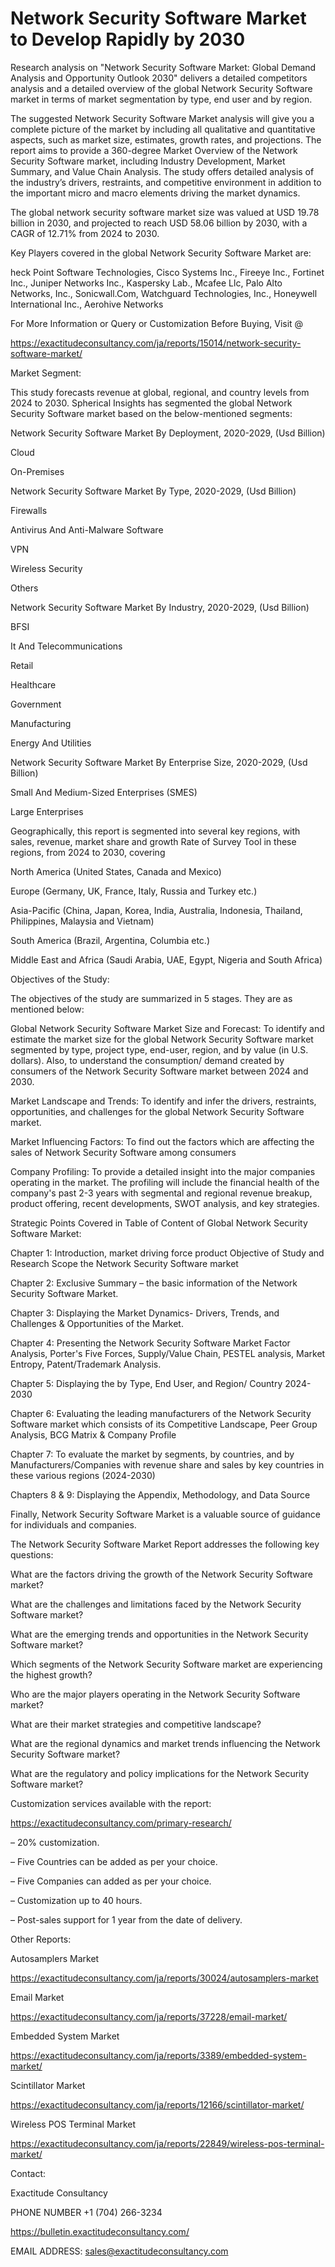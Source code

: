 # Network Security Software Market to Develop Rapidly by 2030

Research analysis on "Network Security Software Market: Global Demand Analysis and Opportunity Outlook 2030" delivers a detailed competitors analysis and a detailed overview of the global Network Security Software market in terms of market segmentation by type, end user and by region.

The suggested Network Security Software Market analysis will give you a complete picture of the market by including all qualitative and quantitative aspects, such as market size, estimates, growth rates, and projections. The report aims to provide a 360-degree Market Overview of the Network Security Software market, including Industry Development, Market Summary, and Value Chain Analysis. The study offers detailed analysis of the industry’s drivers, restraints, and competitive environment in addition to the important micro and macro elements driving the market dynamics.

The global network security software market size was valued at USD 19.78 billion in 2030, and projected to reach USD 58.06 billion by 2030, with a CAGR of 12.71% from 2024 to 2030.

Key Players covered in the global Network Security Software Market are:

heck Point Software Technologies, Cisco Systems Inc., Fireeye Inc., Fortinet Inc., Juniper Networks Inc., Kaspersky Lab., Mcafee Llc, Palo Alto Networks, Inc., Sonicwall.Com, Watchguard Technologies, Inc., Honeywell International Inc., Aerohive Networks

For More Information or Query or Customization Before Buying, Visit @

https://exactitudeconsultancy.com/ja/reports/15014/network-security-software-market/

Market Segment:

This study forecasts revenue at global, regional, and country levels from 2024 to 2030. Spherical Insights has segmented the global Network Security Software market based on the below-mentioned segments:

Network Security Software Market By Deployment, 2020-2029, (Usd Billion)

Cloud

On-Premises

Network Security Software Market By Type, 2020-2029, (Usd Billion)

Firewalls

Antivirus And Anti-Malware Software

VPN

Wireless Security

Others

Network Security Software Market By Industry, 2020-2029, (Usd Billion)

BFSI

It And Telecommunications

Retail

Healthcare

Government

Manufacturing

Energy And Utilities

Network Security Software Market By Enterprise Size, 2020-2029, (Usd Billion)

Small And Medium-Sized Enterprises (SMES)

Large Enterprises

Geographically, this report is segmented into several key regions, with sales, revenue, market share and growth Rate of Survey Tool in these regions, from 2024 to 2030, covering

North America (United States, Canada and Mexico)

Europe (Germany, UK, France, Italy, Russia and Turkey etc.)

Asia-Pacific (China, Japan, Korea, India, Australia, Indonesia, Thailand, Philippines, Malaysia and Vietnam)

South America (Brazil, Argentina, Columbia etc.)

Middle East and Africa (Saudi Arabia, UAE, Egypt, Nigeria and South Africa)

Objectives of the Study:

The objectives of the study are summarized in 5 stages. They are as mentioned below:

Global Network Security Software Market Size and Forecast: To identify and estimate the market size for the global Network Security Software market segmented by type, project type, end-user, region, and by value (in U.S. dollars). Also, to understand the consumption/ demand created by consumers of the Network Security Software market between 2024 and 2030.

Market Landscape and Trends: To identify and infer the drivers, restraints, opportunities, and challenges for the global Network Security Software market.

Market Influencing Factors: To find out the factors which are affecting the sales of Network Security Software among consumers

Company Profiling: To provide a detailed insight into the major companies operating in the market. The profiling will include the financial health of the company's past 2-3 years with segmental and regional revenue breakup, product offering, recent developments, SWOT analysis, and key strategies.

Strategic Points Covered in Table of Content of Global Network Security Software Market:

Chapter 1: Introduction, market driving force product Objective of Study and Research Scope the Network Security Software market

Chapter 2: Exclusive Summary – the basic information of the Network Security Software Market.

Chapter 3: Displaying the Market Dynamics- Drivers, Trends, and Challenges & Opportunities of the Market.

Chapter 4: Presenting the Network Security Software Market Factor Analysis, Porter's Five Forces, Supply/Value Chain, PESTEL analysis, Market Entropy, Patent/Trademark Analysis.

Chapter 5: Displaying the by Type, End User, and Region/ Country 2024-2030

Chapter 6: Evaluating the leading manufacturers of the Network Security Software market which consists of its Competitive Landscape, Peer Group Analysis, BCG Matrix & Company Profile

Chapter 7: To evaluate the market by segments, by countries, and by Manufacturers/Companies with revenue share and sales by key countries in these various regions (2024-2030)

Chapters 8 & 9: Displaying the Appendix, Methodology, and Data Source

Finally, Network Security Software Market is a valuable source of guidance for individuals and companies.

The Network Security Software Market Report addresses the following key questions:

What are the factors driving the growth of the Network Security Software market?

What are the challenges and limitations faced by the Network Security Software market?

What are the emerging trends and opportunities in the Network Security Software market?

Which segments of the Network Security Software market are experiencing the highest growth?

Who are the major players operating in the Network Security Software market?

What are their market strategies and competitive landscape?

What are the regional dynamics and market trends influencing the Network Security Software market?

What are the regulatory and policy implications for the Network Security Software market?

Customization services available with the report:

https://exactitudeconsultancy.com/primary-research/

– 20% customization.

– Five Countries can be added as per your choice.

– Five Companies can added as per your choice.

– Customization up to 40 hours.

– Post-sales support for 1 year from the date of delivery.

Other Reports:

Autosamplers Market

https://exactitudeconsultancy.com/ja/reports/30024/autosamplers-market

Email Market

https://exactitudeconsultancy.com/ja/reports/37228/email-market/

Embedded System Market

https://exactitudeconsultancy.com/ja/reports/3389/embedded-system-market/

Scintillator Market

https://exactitudeconsultancy.com/ja/reports/12166/scintillator-market/

Wireless POS Terminal Market

https://exactitudeconsultancy.com/ja/reports/22849/wireless-pos-terminal-market/

Contact:

Exactitude Consultancy

PHONE NUMBER +1 (704) 266-3234

https://bulletin.exactitudeconsultancy.com/

EMAIL ADDRESS: sales@exactitudeconsultancy.com
